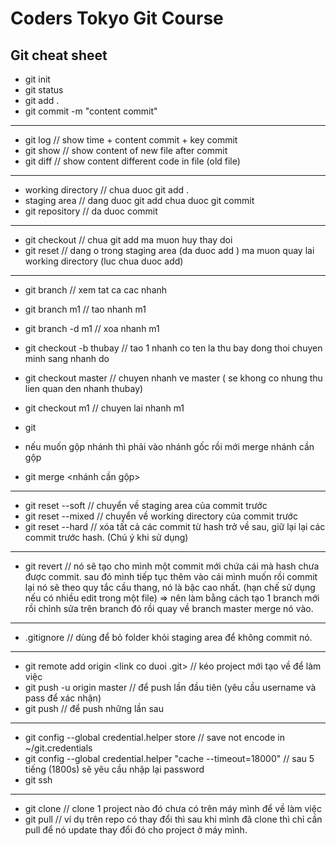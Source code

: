 # Coders Tokyo Git Course

## Git cheat sheet
* git init
* git status
* git add .
* git commit -m "content commit"
---
* git log // show time + content commit + key commit 
* git show // show content of new file after commit
* git diff // show content different code in file (old file)
---
* working directory // chua duoc git add .
* staging area // dang duoc git add chua duoc git commit
* git repository // da duoc commit
---
* git checkout // chua git add ma muon huy thay doi
* git reset // dang o trong staging area (da duoc add ) ma muon quay lai working directory (luc chua duoc add)
---
* git branch // xem tat ca cac nhanh
* git branch m1 // tao nhanh m1 
* git branch -d m1 // xoa nhanh m1

* git checkout -b thubay // tao 1 nhanh co ten la thu bay dong thoi chuyen minh sang nhanh do

* git checkout master // chuyen nhanh ve master ( se khong co nhung thu lien quan den nhanh thubay)
* git checkout m1 // chuyen lai nhanh m1
* git 

* nếu muốn gộp nhánh thì phải vào nhánh gốc rồi mới merge nhánh cần gộp
* git merge <nhánh cần gộp>
---
* git reset --soft <hash>// chuyển về staging area của commit trước
* git reset --mixed <hash> // chuyển về working directory của commit trước
* git reset --hard <hash> // xóa tất cả các commit từ hash trở về sau, giữ lại lại các commit trước hash. (Chú ý khi sử dụng)
---
* git revert <hash> // nó sẽ tạo cho mình một commit mới chứa cái mà hash chưa được commit. sau đó mình tiếp tục thêm vào cái mình muốn rồi commit lại nó sẽ theo quy tắc cầu thang, nó là bậc cao nhất. (hạn chế sử dụng nếu có nhiều edit trong một file) => nên làm bằng cách tạo 1 branch mới rồi chỉnh sửa trên branch đó rồi quay về branch master merge nó vào.
---
* .gitignore // dùng để bỏ folder khỏi staging area để không commit nó.
---
* git remote add origin <link co duoi .git> // kéo project mới tạo về để làm việc
* git push -u origin master // để push lần đầu tiên (yêu cầu username và pass để xác nhận)
* git push // để push những lần sau
---
* git config --global credential.helper store // save not encode in ~/git.credentials
* git config --global credential.helper "cache --timeout=18000" // sau 5 tiếng (1800s) sẽ yêu cầu nhập lại password
* git ssh
---
* git clone // clone 1 project nào đó chưa có trên máy mình để về làm việc
* git pull // ví dụ trên repo có thay đổi thì sau khi mình đã clone thì chỉ cần pull để nó update thay đổi đó cho project ở máy mình.